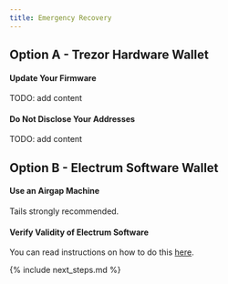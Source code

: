 ```yaml
---
title: Emergency Recovery
---
```


## Option A - Trezor Hardware Wallet

#### Update Your Firmware
TODO: add content

#### Do Not Disclose Your Addresses
TODO: add content

## Option B - Electrum Software Wallet

#### Use an Airgap Machine
Tails strongly recommended.

#### Verify Validity of Electrum Software
You can read instructions on how to do this [here](https://www.reddit.com/r/Bitcoin/comments/aa3l6n/how_to_check_if_your_electrum_wallet_is_legit/).


{% include next_steps.md %}
